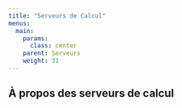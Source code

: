 ```yaml
---
title: "Serveurs de Calcul"
menus: 
  main:
    params:
      class: center
    parent: Serveurs
    weight: 31
---
```


## À propos des serveurs de calcul
